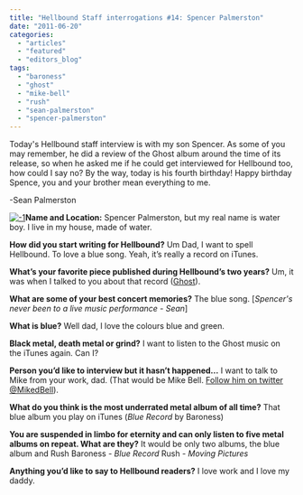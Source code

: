 ```yaml
---
title: "Hellbound Staff interrogations #14: Spencer Palmerston"
date: "2011-06-20"
categories: 
  - "articles"
  - "featured"
  - "editors_blog"
tags: 
  - "baroness"
  - "ghost"
  - "mike-bell"
  - "rush"
  - "sean-palmerston"
  - "spencer-palmerston"
---
```


Today's Hellbound staff interview is with my son Spencer. As some of you may remember, he did a review of the Ghost album around the time of its release, so when he asked me if he could get interviewed for Hellbound too, how could I say no? By the way, today is his fourth birthday! Happy birthday Spence, you and your brother mean everything to me.

\-Sean Palmerston

[![](http://www.hellbound.ca/wp-content/uploads/2011/06/1-e1308579412517-290x388.jpg "-1")](http://www.hellbound.ca/wp-content/uploads/2011/06/1.jpg)**Name and Location:** Spencer Palmerston, but my real name is water boy. I live in my house, made of water.

**How did you start writing for Hellbound?** Um Dad, I want to spell Hellbound. To love a blue song. Yeah, it’s really a record on iTunes.

**What’s your favorite piece published during Hellbound’s two years?** Um, it was when I talked to you about that record ([Ghost](http://www.hellbound.ca/2010/12/ghost-opus-eponymous/)).

**What are some of your best concert memories?** The blue song. \[_Spencer's never been to a live music performance - Sean_\]

**What is blue?** Well dad, I love the colours blue and green.

**Black metal, death metal or grind?** I want to listen to the Ghost music on the iTunes again. Can I?

**Person you’d like to interview but it hasn’t happened…** I want to talk to Mike from your work, dad. (That would be Mike Bell. [Follow him on twitter @MikedBell](http://www.twitter.com/mikedbell)).

**What do you think is the most underrated metal album of all time?** That blue album you play on iTunes (_Blue Record_ by Baroness)

**You are suspended in limbo for eternity and can only listen to five metal albums on repeat. What are they?** It would be only two albums, the blue album and Rush Baroness - _Blue Record_ Rush - _Moving Pictures_

**Anything you’d like to say to Hellbound readers?** I love work and I love my daddy.

